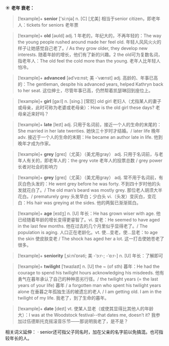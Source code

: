 ☀ <span class="category">**老年 衰老：**</span>
>[!example]+ <span class="vocabulary">**senior**</span> ['si:njə] 
> <span class="definition">n. [C] [尤美] 相当于senior citizen，即老年人：</span>tickets for seniors 老年票

>[!example]+ <span class="vocabulary">**old**</span> [əʊld] 
> <span class="definition">adj. 1 年老的，年纪大的，不再年轻的：</span>The way the young people rushed around made her feel old. 年轻人风风火火的样子让她感觉自己老了。/ As they grow older, they develop new interests. 随着年龄的增长，他们有了新的兴趣。<span class="definition">2 the old可为复数名词，指老年人：</span>The old feel the cold more than the young. 老年人比年轻人怕冷。
           
>[!example]+ <span class="vocabulary">**advanced**</span> [ədˈvɑ:nst; 美 -ˈvænst]
> <span class="definition">adj. 高龄的、年事已高的：</span>The gentleman, despite his advanced years, helped Kathryn back to her seat. 这位绅士，尽管年事已高，仍然帮着凯瑟琳回到座位上。

>[!example]+ <span class="vocabulary">**girl**</span> [ɡə:l] 
> <span class="definition">n. [sing.] [常贬] old girl 老妇人（尤指某人的妻子或母亲，此时可称为老婆或老母亲）：</span>How is the old girl these days? 老母亲近来好吗？

>[!example]+ <span class="vocabulary">**late**</span> [leɪt] 
> <span class="definition">adj. 只用于名词前，接近一个人的生命的末尾的：</span>She married in her late twenties. 她快三十岁时才结婚。/ later life 晚年 <span class="definition">adv. 接近于一个人的生命的末期：</span>He became an author late in life. 他到晚年才成为作家。

>[!example]+ <span class="vocabulary">**grey**</span> [ɡreɪ]（尤英）（美尤用gray）
> <span class="definition">adj. 只用于名词前，与老年人有关的，即老年人的：</span>the grey vote 老年人的投票总数 / grey power 长者对社会的影响力

>[!example]+ <span class="vocabulary">**grey**</span> [ɡreɪ]（尤英）（美尤用gray）
> <span class="definition">adj. 常不用于名词前，有灰白色头发的：</span>He went grey before he was forty. 不到四十岁时他的头发就花白了。/ The old man’s beard was mostly grey. 那位老人胡须大半花白。/ prematurely grey 头发早白；少白头 <span class="definition">vi.（头发）变灰白，变花白：</span>His hair was greying at the sides. 他的两鬓已渐渐斑白。

>[!example]+ <span class="vocabulary">**age**</span> [eɪdӡ] 
> <span class="definition">n. [U] 年长：</span>He has grown wiser with age. 他已经随着年龄的增长变得更睿智了。<span class="definition">vi. 变老：</span>He seemed to have aged in the last few months. 他在过去的几个月里似乎显得老了。/ The population is aging. 人口正在老龄化。<span class="definition">vt. 使…变老，使…显老：</span>to age the skin 使皮肤变老 / The shock has aged her a lot. 这一打击使她苍老了很多。
           
>[!example]+ <span class="vocabulary">**seniority**</span> [ˌsi:niˈɒrəti; 美 -ˈɔ:r-; -ˈɑ:r-]
> <span class="definition">n. [U] 年长：</span>了解即可
           
>[!example]+ <span class="vocabulary">**twilight**</span> [ˈtwaɪlaɪt]
> <span class="definition">n. [U] the ~ (of sth) 暮年：</span>He had the courage to spend his twilight hours acknowledging his misdeeds. 他有勇气在暮年承认了自己的种种恶劣行径。/ the twilight years (= the last years of your life) 暮年 / a forgotten man who spent his twilight years alone 在垂暮之年孤独生活的被遗忘的老人 / I am getting old. I am in the twilight of my life. 我老了，到了生命的暮年。

>[!example]+ <span class="vocabulary">**date**</span> [deɪt] 
> <span class="definition">vt. 使某人显老（或使其显得比其他人的年龄大）：</span>I was at the Woodstock festival--that dates me, doesn’t it? 我参加过伍德斯托克摇滚音乐节——那说明我老了，是不是？

相关词义延伸：
· senior还可指父子同名时，加在父亲的名字前以免搞混。也可指较年长的人。

